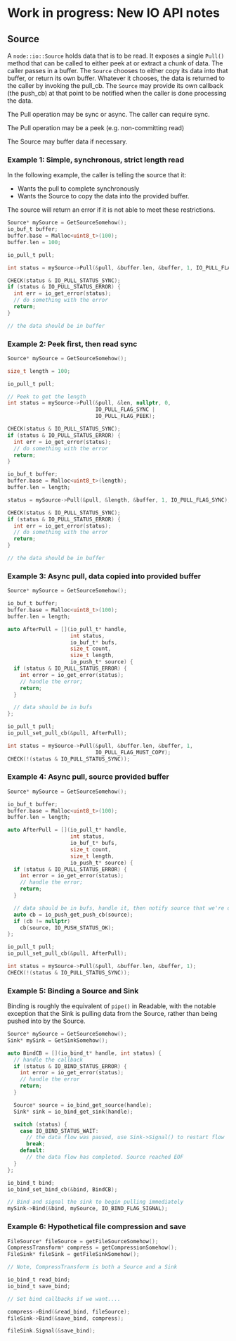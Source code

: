 # Work in progress: New IO API notes

## Source

A `node::io::Source` holds data that is to be read. It exposes a single
`Pull()` method that can be called to either peek at or extract a chunk
of data. The caller passes in a buffer. The `Source` chooses to either
copy its data into that buffer, or return its own buffer. Whatever it
chooses, the data is returned to the caller by invoking the pull_cb.
The `Source` may provide its own callback (the push_cb) at that point
to be notified when the caller is done processing the data.

The Pull operation may be sync or async. The caller can require sync.

The Pull operation may be a peek (e.g. non-committing read)

The Source may buffer data if necessary.

### Example 1: Simple, synchronous, strict length read

In the following example, the caller is telling the source that it:

* Wants the pull to complete synchronously
* Wants the Source to copy the data into the provided buffer.

The source will return an error if it is not able to meet these restrictions.

```c
Source* mySource = GetSourceSomehow();
io_buf_t buffer;
buffer.base = Malloc<uint8_t>(100);
buffer.len = 100;

io_pull_t pull;

int status = mySource->Pull(&pull, &buffer.len, &buffer, 1, IO_PULL_FLAG_SYNC);

CHECK(status & IO_PULL_STATUS_SYNC);
if (status & IO_PULL_STATUS_ERROR) {
  int err = io_get_error(status);
  // do something with the error
  return;
}

// the data should be in buffer
```

### Example 2: Peek first, then read sync

```c
Source* mySource = GetSourceSomehow();

size_t length = 100;

io_pull_t pull;

// Peek to get the length
int status = mySource->Pull(&pull, &len, nullptr, 0,
                            IO_PULL_FLAG_SYNC |
                            IO_PULL_FLAG_PEEK);

CHECK(status & IO_PULL_STATUS_SYNC);
if (status & IO_PULL_STATUS_ERROR) {
  int err = io_get_error(status);
  // do something with the error
  return;
}

io_buf_t buffer;
buffer.base = Malloc<uint8_t>(length);
buffer.len = length;

status = mySource->Pull(&pull, &length, &buffer, 1, IO_PULL_FLAG_SYNC);

CHECK(status & IO_PULL_STATUS_SYNC);
if (status & IO_PULL_STATUS_ERROR) {
  int err = io_get_error(status);
  // do something with the error
  return;
}

// the data should be in buffer
```

### Example 3: Async pull, data copied into provided buffer

```c
Source* mySource = GetSourceSomehow();

io_buf_t buffer;
buffer.base = Malloc<uint8_t>(100);
buffer.len = length;

auto AfterPull = [](io_pull_t* handle,
                    int status,
                    io_buf_t* bufs,
                    size_t count,
                    size_t length,
                    io_push_t* source) {
  if (status & IO_PULL_STATUS_ERROR) {
    int error = io_get_error(status);
    // handle the error;
    return;
  }

  // data should be in bufs
};

io_pull_t pull;
io_pull_set_pull_cb(&pull, AfterPull);

int status = mySource->Pull(&pull, &buffer.len, &buffer, 1,
                            IO_PULL_FLAG_MUST_COPY);
CHECK(!(status & IO_PULL_STATUS_SYNC));
```

### Example 4: Async pull, source provided buffer

```c
Source* mySource = GetSourceSomehow();

io_buf_t buffer;
buffer.base = Malloc<uint8_t>(100);
buffer.len = length;

auto AfterPull = [](io_pull_t* handle,
                    int status,
                    io_buf_t* bufs,
                    size_t count,
                    size_t length,
                    io_push_t* source) {
  if (status & IO_PULL_STATUS_ERROR) {
    int error = io_get_error(status);
    // handle the error;
    return;
  }

  // data should be in bufs, handle it, then notify source that we're done
  auto cb = io_push_get_push_cb(source);
  if (cb != nullptr)
    cb(source, IO_PUSH_STATUS_OK);
};

io_pull_t pull;
io_pull_set_pull_cb(&pull, AfterPull);

int status = mySource->Pull(&pull, &buffer.len, &buffer, 1);
CHECK(!(status & IO_PULL_STATUS_SYNC));
```

### Example 5: Binding a Source and Sink

Binding is roughly the equivalent of `pipe()` in Readable, with the notable
exception that the Sink is pulling data from the Source, rather than being
pushed into by the Source.

```c
Source* mySource = GetSourceSomehow();
Sink* mySink = GetSinkSomehow();

auto BindCB = [](io_bind_t* handle, int status) {
  // handle the callback
  if (status & IO_BIND_STATUS_ERROR) {
    int error = io_get_error(status);
    // handle the error
    return;
  }

  Source* source = io_bind_get_source(handle);
  Sink* sink = io_bind_get_sink(handle);

  switch (status) {
    case IO_BIND_STATUS_WAIT:
      // the data flow was paused, use Sink->Signal() to restart flow
      break;
    default:
      // the data flow has completed. Source reached EOF
  }
};

io_bind_t bind;
io_bind_set_bind_cb(&bind, BindCB);

// Bind and signal the sink to begin pulling immediately
mySink->Bind(&bind, mySource, IO_BIND_FLAG_SIGNAL);
```

### Example 6: Hypothetical file compression and save

```c
FileSource* fileSource = getFileSourceSomehow();
CompressTransform* compress = getCompressionSomehow();
FileSink* fileSink = getFileSinkSomehow();

// Note, CompressTransform is both a Source and a Sink

io_bind_t read_bind;
io_bind_t save_bind;

// Set bind callbacks if we want....

compress->Bind(&read_bind, fileSource);
fileSink->Bind(&save_bind, compress);

fileSink.Signal(&save_bind);
```
